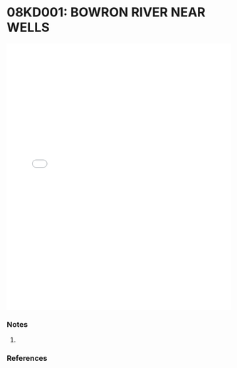 # 08KD001: BOWRON RIVER NEAR WELLS

<iframe src="/_static/stations/08KD001_fdc.html" width="100%" height="600" frameborder="0"></iframe>

### Notes
1. 

### References

